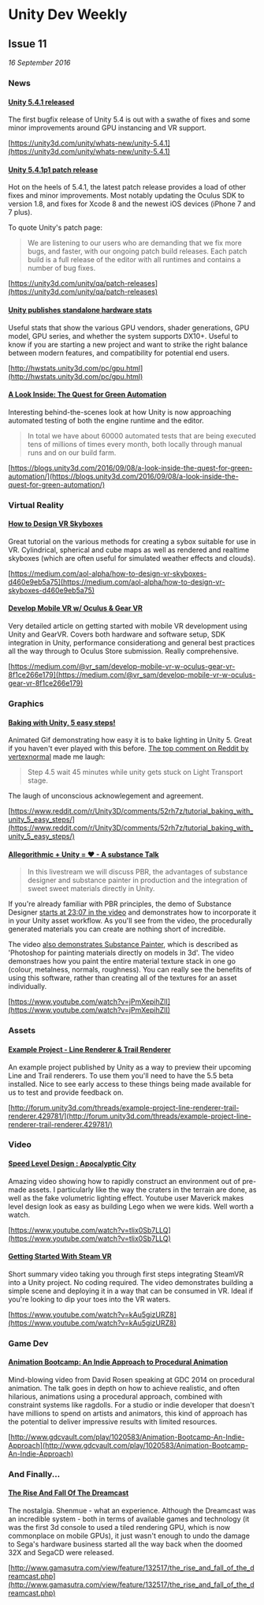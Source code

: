 # Unity Dev Weekly
## Issue 11
*16 September 2016*

### News

#### [Unity 5.4.1 released](https://unity3d.com/unity/whats-new/unity-5.4.1)

The first bugfix release of Unity 5.4 is out with a swathe of fixes and some minor improvements around GPU instancing and VR support.

[https://unity3d.com/unity/whats-new/unity-5.4.1](https://unity3d.com/unity/whats-new/unity-5.4.1)

#### [Unity 5.4.1p1 patch release](https://unity3d.com/unity/qa/patch-releases)
Hot on the heels of 5.4.1, the latest patch release provides a load of other fixes and minor improvements. Most notably updating the Oculus SDK to version 1.8, and fixes for Xcode 8 and the newest iOS devices (iPhone 7 and 7 plus).

To quote Unity's patch page:

>We are listening to our users who are demanding that we fix more bugs, and faster, with our ongoing patch build releases. Each patch build is a full release of the editor with all runtimes and contains a number of bug fixes.

[https://unity3d.com/unity/qa/patch-releases](https://unity3d.com/unity/qa/patch-releases)

#### [Unity publishes standalone hardware stats](http://hwstats.unity3d.com/pc/gpu.html)
Useful stats that show the various GPU vendors, shader generations, GPU model, GPU series, and whether the system supports DX10+. Useful to know if you are starting a new project and want to strike the right balance between modern features, and compatibility for potential end users.

[http://hwstats.unity3d.com/pc/gpu.html](http://hwstats.unity3d.com/pc/gpu.html)


#### [A Look Inside: The Quest for Green Automation](https://blogs.unity3d.com/2016/09/08/a-look-inside-the-quest-for-green-automation/)

Interesting behind-the-scenes look at how Unity is now approaching automated testing of both the engine runtime and the editor.

>  In total we have about 60000 automated tests that are being executed tens of millions of times every month, both locally through manual runs and on our build farm.

[https://blogs.unity3d.com/2016/09/08/a-look-inside-the-quest-for-green-automation/](https://blogs.unity3d.com/2016/09/08/a-look-inside-the-quest-for-green-automation/)


### Virtual Reality

#### [How to Design VR Skyboxes](https://medium.com/aol-alpha/how-to-design-vr-skyboxes-d460e9eb5a75)

Great tutorial on the various methods for creating a sybox suitable for use in VR. Cylindrical, spherical and cube maps as well as rendered and realtime skyboxes (which are often useful for simulated weather effects and clouds).

[https://medium.com/aol-alpha/how-to-design-vr-skyboxes-d460e9eb5a75](https://medium.com/aol-alpha/how-to-design-vr-skyboxes-d460e9eb5a75)

#### [Develop Mobile VR w/ Oculus & Gear VR](https://medium.com/@vr_sam/develop-mobile-vr-w-oculus-gear-vr-8f1ce266e179)

Very detailed article on getting started with mobile VR development using Unity and GearVR. Covers both hardware and software setup, SDK integration in Unity, performance considerationg and general best practices all the way through to Oculus Store submission. Really comprehensive.

[https://medium.com/@vr_sam/develop-mobile-vr-w-oculus-gear-vr-8f1ce266e179](https://medium.com/@vr_sam/develop-mobile-vr-w-oculus-gear-vr-8f1ce266e179)



### Graphics

#### [Baking with Unity, 5 easy steps!](https://www.reddit.com/r/Unity3D/comments/52rh7z/tutorial_baking_with_unity_5_easy_steps/)

Animated Gif demonstrating how easy it is to bake lighting in Unity 5. Great if you haven't ever played with this before. [The top comment on Reddit by vertexnormal](https://www.reddit.com/r/Unity3D/comments/52rh7z/tutorial_baking_with_unity_5_easy_steps/d7mnuix) made me laugh:

> Step 4.5 wait 45 minutes while unity gets stuck on Light Transport stage.

The laugh of unconscious acknowlegement and agreement.

[https://www.reddit.com/r/Unity3D/comments/52rh7z/tutorial_baking_with_unity_5_easy_steps/](https://www.reddit.com/r/Unity3D/comments/52rh7z/tutorial_baking_with_unity_5_easy_steps/)

#### [Allegorithmic + Unity = ♥ - A substance Talk](https://www.youtube.com/watch?v=jPmXepihZlI)

> In this livestream we will discuss PBR, the advantages of substance designer and substance painter in production and the integration of sweet sweet materials directly in Unity.

If you're already familiar with PBR principles, the demo of Substance Designer [starts at 23:07 in the video](https://youtu.be/jPmXepihZlI?t=1387) and demonstrates how to incorporate it in your Unity asset workflow. As you'll see from the video, the procedurally generated materials you can create are nothing short of incredible.

The video [also demonstrates Substance Painter](https://youtu.be/jPmXepihZlI?t=2442), which is described as 'Photoshop for painting materials directly on models in 3d'. The video demonstraes how you paint the entire material texture stack in one go (colour, metalness, normals, roughness). You can really see the benefits of using this software, rather than creating all of the textures for an asset individually.

[https://www.youtube.com/watch?v=jPmXepihZlI](https://www.youtube.com/watch?v=jPmXepihZlI)


### Assets

#### [Example Project - Line Renderer & Trail Renderer](http://forum.unity3d.com/threads/example-project-line-renderer-trail-renderer.429781/)

An example project published by Unity as a way to preview their upcoming Line and Trail renderers. To use them you'll need to have the 5.5 beta installed. Nice to see early access to these things being made available for us to test and provide feedback on.

[http://forum.unity3d.com/threads/example-project-line-renderer-trail-renderer.429781/](http://forum.unity3d.com/threads/example-project-line-renderer-trail-renderer.429781/)


### Video

#### [Speed Level Design : Apocalyptic City](https://www.youtube.com/watch?v=tlix0Sb7LLQ)

Amazing video showing how to rapidly construct an environment out of pre-made assets. I particularly like the way the craters in the terrain are done, as well as the fake volumetric lighting effect. Youtube user Maverick makes level design look as easy as building Lego when we were kids. Well worth a watch.

[https://www.youtube.com/watch?v=tlix0Sb7LLQ](https://www.youtube.com/watch?v=tlix0Sb7LLQ)

#### [Getting Started With Steam VR](https://www.youtube.com/watch?v=kAu5gizURZ8)

Short summary video taking you through first steps integrating SteamVR into a Unity project. No coding required. The video demonstrates building a simple scene and deploying it in a way that can be consumed in VR. Ideal if you're looking to dip your toes into the VR waters.

[https://www.youtube.com/watch?v=kAu5gizURZ8](https://www.youtube.com/watch?v=kAu5gizURZ8)


### Game Dev

#### [Animation Bootcamp: An Indie Approach to Procedural Animation](http://www.gdcvault.com/play/1020583/Animation-Bootcamp-An-Indie-Approach)

Mind-blowing video from David Rosen speaking at GDC 2014 on procedural animation. The talk goes in depth on how to achieve realistic, and often hilarious, animations using a procedural approach, combined with constraint systems like ragdolls. For a studio or indie developer that doesn't have millions to spend on artists and animators, this kind of approach has the potential to deliver impressive results with limited resources. 

[http://www.gdcvault.com/play/1020583/Animation-Bootcamp-An-Indie-Approach](http://www.gdcvault.com/play/1020583/Animation-Bootcamp-An-Indie-Approach)


### And Finally...

#### [The Rise And Fall Of The Dreamcast](http://www.gamasutra.com/view/feature/132517/the_rise_and_fall_of_the_dreamcast.php)

The nostalgia. Shenmue - what an experience. Although the Dreamcast was an incredible system - both in terms of available games and technology (it was the first 3d console to used a tiled rendering GPU, which is now commonplace on mobile GPUs), it just wasn't enough to undo the damage to Sega's hardware business started all the way back when the doomed 32X and SegaCD were released.

[http://www.gamasutra.com/view/feature/132517/the_rise_and_fall_of_the_dreamcast.php](http://www.gamasutra.com/view/feature/132517/the_rise_and_fall_of_the_dreamcast.php)
